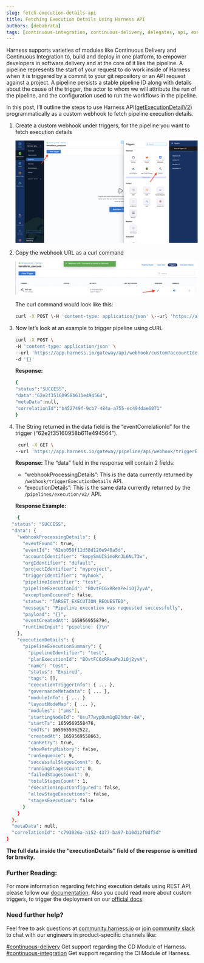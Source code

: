 ```yaml
---
slug: fetch-execution-details-api
title: Fetching Execution Details Using Harness API
authors: [debabrata]
tags: [continuous-integration, continuous-delivery, delegates, api, execution, harness, cme]
---
```


Harness supports varieties of modules like Continuous Delivery and Continuous Integration to, build and deploy in one platform, to empower developers in software delivery and at the core of it lies the pipeline. A pipeline represents the start of your request to do work inside of Harness when it is triggered by a commit to your git repository or an API request against a project. A pipeline persists a stable pipeline ID along with details about the cause of the trigger, the actor to whom we will attribute the run of the pipeline, and the configuration used to run the workflows in the pipeline.

In this post, I’ll outline the steps to use Harness API([getExecutionDetailV2](https://apidocs.harness.io/tag/Pipeline-Execution-Details#operation/getExecutionDetailV2)) programmatically as a custom webhook to fetch pipeline execution details.

1. Create a custom webhook under triggers, for the pipeline you want to fetch execution details

    ![custom-webhook](website/blog/2022-11-11-fetch-execution-details-api/custom-webhook.png)

2. Copy the webhook URL as a curl command

    ![webhook-link](website/blog/2022-11-11-fetch-execution-details-api/webhook-link.png)
    
    The curl command would look like this:
    ```bash
    curl -X POST \-H 'content-type: application/json' \--url 'https://app.harness.io/gateway/api/webhook/custom?accountIdentifier=<account_identifier>&orgIdentifier=<org_identifier>&projectIdentifier=<project_identifier>&pipelineIdentifier=<pipeline_identifier>&triggerIdentifier=<trigger_identifier>' \-d '{}'
    ```

3. Now let’s look at an example to trigger pipeline using cURL

    ```bash
    curl -X POST \
    -H 'content-type: application/json' \
    --url 'https://app.harness.io/gateway/api/webhook/custom?accountIdentifier=kmpySmUISimoRrJL6NL73w&orgIdentifier=default&projectIdentifier=myproject&pipelineIdentifier=test&triggerIdentifier=myhook' \
    -d '{}'
    ```
    **Response:**

    ```bash
    {
    "status":"SUCCESS",
    "data":"62e2f35160958b611e494564",
    "metaData":null,
    "correlationId":"b452749f-9cb7-484a-a755-ec494dae6071"
    } 
    ```

4. The String returned in the data field is the “eventCorrelationId” for the trigger (“62e2f35160958b611e494564”).

    ```bash
     curl -X GET \
    --url 'https://app.harness.io/gateway/pipeline/api/webhook/triggerExecutionDetails/62e2f35160958b611e494564?accountIdentifier=kmpySmUISimoRrJL6NL73w'
    ```

    **Response:** The “data” field in the response will contain 2 fields:

    - “webhookProcessingDetails”: This is the data currently returned by 
    `/webhook/triggerExecutionDetails` API.
    - “executionDetails”: This is the same data currently returned by the 
    `/pipelines/execution/v2/` API.
   

    **Response Example:**
```bash
    {
  "status": "SUCCESS",
  "data": {
    "webhookProcessingDetails": {
      "eventFound": true,
      "eventId": "62eb058f11d58d120e940a5d",
      "accountIdentifier": "kmpySmUISimoRrJL6NL73w",
      "orgIdentifier": "default",
      "projectIdentifier": "myproject",
      "triggerIdentifier": "myhook",
      "pipelineIdentifier": "test",
      "pipelineExecutionId": "BOvtFC6xRReaPeJiOj2yvA",
      "exceptionOccured": false,
      "status": "TARGET_EXECUTION_REQUESTED",
      "message": "Pipeline execution was requested successfully",
      "payload": "{}",
      "eventCreatedAt": 1659569558794,
      "runtimeInput": "pipeline: {}\n"
    },
    "executionDetails": {
      "pipelineExecutionSummary": {
        "pipelineIdentifier": "test",
        "planExecutionId": "BOvtFC6xRReaPeJiOj2yvA",
        "name": "test",
        "status": "Expired",
        "tags": [],
        "executionTriggerInfo": { ... },
        "governanceMetadata": { ... },
        "moduleInfo": { ... }
        "layoutNodeMap": { ... },
        "modules": ["pms"],
        "startingNodeId": "Usu77wypQum1gB2hdur-8A",
        "startTs": 1659569558476,
        "endTs": 1659655962522,
        "createdAt": 1659569558663,
        "canRetry": true,
        "showRetryHistory": false,
        "runSequence": 9,
        "successfulStagesCount": 0,
        "runningStagesCount": 0,
        "failedStagesCount": 0,
        "totalStagesCount": 1,
        "executionInputConfigured": false,
        "allowStageExecutions": false,
        "stagesExecution": false
      }
    }
  },
  "metaData": null,
  "correlationId": "c793026a-a152-4377-ba97-b10d12f0df5d"
}
```

**The full data inside the “executionDetails” field of the response is omitted for brevity.** 

### Further Reading: 
For more information regarding fetching execution details using REST API, please follow our [documentation](https://docs.harness.io/article/qghequ5vxu-trigger-deployments-using-custom-triggers#get_deployment_status_using_rest). Also you could read more about custom triggers, to trigger the deployment on our [official docs](https://docs.harness.io/article/qghequ5vxu-trigger-deployments-using-custom-triggers#trigger-deployments-using-custom-triggers).



### Need further help? 

Feel free to ask questions at [community.harness.io](https://community.harness.io/c/harness/7) or  [join community slack](https://join.slack.com/t/harnesscommunity/shared_invite/zt-y4hdqh7p-RVuEQyIl5Hcx4Ck8VCvzBw) to chat with our engineers in product-specific channels like:

[#continuous-delivery](https://join.slack.com/share/enQtMzkwNjIzMDIxMDEwMy1mYjM2M2FlY2Y3ZWM5ZTRiMGM0MzI1ZTA2YzIxNDYzYjFiODVjZjZlZmE5ZTRmZmZlZjEzYWY1YzU4ODdmNmVj)  Get support regarding the CD Module of Harness.
[#continuous-integration](https://join.slack.com/share/enQtMzkyMzI1ODcxNzAxMi05MTI2M2VlNmVhZDY4NTlkM2JiODgxNWQ5NzY4NGU4MjE0MDQ1MDhlZTM0ZjA1ZjAyNjc3N2E4YmY2ZTc2YWY0) Get support regarding the CI Module of Harness.